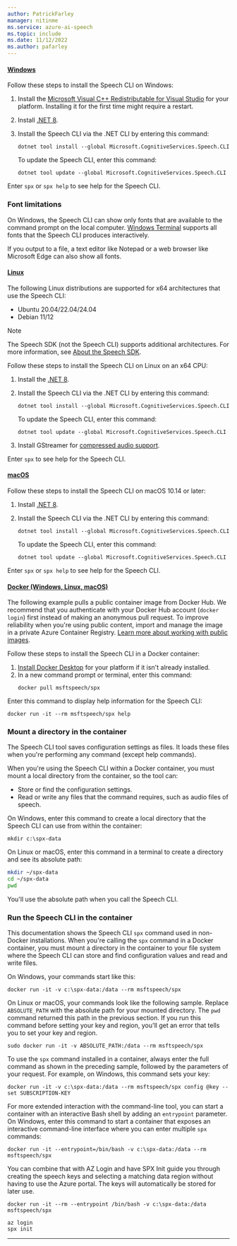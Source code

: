 ```yaml
---
author: PatrickFarley
manager: nitinme
ms.service: azure-ai-speech
ms.topic: include
ms.date: 11/12/2022
ms.author: pafarley
---
```


#### [Windows](#tab/windowsinstall)

Follow these steps to install the Speech CLI on Windows:

1. Install the [Microsoft Visual C++ Redistributable for Visual Studio](/cpp/windows/latest-supported-vc-redist#latest-microsoft-visual-c-redistributable-version) for your platform. Installing it for the first time might require a restart.
1. Install [.NET 8](/dotnet/core/install/windows?tabs=net60#runtime-information).
1. Install the Speech CLI via the .NET CLI by entering this command:

   ```dotnetcli
   dotnet tool install --global Microsoft.CognitiveServices.Speech.CLI
   ```
   To update the Speech CLI, enter this command:

   ```dotnetcli
   dotnet tool update --global Microsoft.CognitiveServices.Speech.CLI
   ```

Enter `spx` or `spx help` to see help for the Speech CLI.

### Font limitations

On Windows, the Speech CLI can show only fonts that are available to the command prompt on the local computer. [Windows Terminal](https://www.microsoft.com/p/windows-terminal/9n0dx20hk701) supports all fonts that the Speech CLI produces interactively.

If you output to a file, a text editor like Notepad or a web browser like Microsoft Edge can also show all fonts.

#### [Linux](#tab/linuxinstall)

The following Linux distributions are supported for x64 architectures that use the Speech CLI:

- Ubuntu 20.04/22.04/24.04
- Debian 11/12

> [!NOTE]
> The Speech SDK (not the Speech CLI) supports additional architectures. For more information, see [About the Speech SDK](../speech-sdk.md).

Follow these steps to install the Speech CLI on Linux on an x64 CPU:

1. Install the [.NET 8](/dotnet/core/install/linux).
2. Install the Speech CLI via the .NET CLI by entering this command:

   ```dotnetcli
   dotnet tool install --global Microsoft.CognitiveServices.Speech.CLI
   ```
   To update the Speech CLI, enter this command:

   ```dotnetcli
   dotnet tool update --global Microsoft.CognitiveServices.Speech.CLI
   ```

3. Install GStreamer for [compressed audio support](../how-to-use-codec-compressed-audio-input-streams.md).

Enter `spx` to see help for the Speech CLI.

#### [macOS](#tab/macOS)

Follow these steps to install the Speech CLI on macOS 10.14 or later:

1. Install [.NET 8](/dotnet/core/install/macos#runtime-information).
1. Install the Speech CLI via the .NET CLI by entering this command:

   ```dotnetcli
   dotnet tool install --global Microsoft.CognitiveServices.Speech.CLI
   ```
   To update the Speech CLI, enter this command:

   ```dotnetcli
   dotnet tool update --global Microsoft.CognitiveServices.Speech.CLI
   ```

Enter `spx` or `spx help` to see help for the Speech CLI.

#### [Docker (Windows, Linux, macOS)](#tab/dockerinstall)

The following example pulls a public container image from Docker Hub. We recommend that you authenticate with your Docker Hub account (`docker login`) first instead of making an anonymous pull request. To improve reliability when you're using public content, import and manage the image in a private Azure Container Registry. [Learn more about working with public images](/azure/container-registry/buffer-gate-public-content).

Follow these steps to install the Speech CLI in a Docker container:

1. <a href="https://www.docker.com/get-started" target="_blank">Install Docker Desktop</a> for your platform if it isn't already installed.
2. In a new command prompt or terminal, enter this command:
   ```console
   docker pull msftspeech/spx
   ```

Enter this command to display help information for the Speech CLI:

```console
docker run -it --rm msftspeech/spx help
```

### Mount a directory in the container

The Speech CLI tool saves configuration settings as files. It loads these files when you're performing any command (except help commands).

When you're using the Speech CLI within a Docker container, you must mount a local directory from the container, so the tool can:

- Store or find the configuration settings.
- Read or write any files that the command requires, such as audio files of speech.

On Windows, enter this command to create a local directory that the Speech CLI can use from within the container:

`mkdir c:\spx-data`

On Linux or macOS, enter this command in a terminal to create a directory and see its absolute path:

```bash
mkdir ~/spx-data
cd ~/spx-data
pwd
```

You'll use the absolute path when you call the Speech CLI.

### Run the Speech CLI in the container

This documentation shows the Speech CLI `spx` command used in non-Docker installations. When you're calling the `spx` command in a Docker container, you must mount a directory in the container to your file system where the Speech CLI can store and find configuration values and read and write files.

On Windows, your commands start like this:

```console
docker run -it -v c:\spx-data:/data --rm msftspeech/spx
```

On Linux or macOS, your commands look like the following sample. Replace `ABSOLUTE_PATH` with the absolute path for your mounted directory. The `pwd` command returned this path in the previous section. If you run this command before setting your key and region, you'll get an error that tells you to set your key and region.

```console
sudo docker run -it -v ABSOLUTE_PATH:/data --rm msftspeech/spx
```

To use the `spx` command installed in a container, always enter the full command as shown in the preceding sample, followed by the parameters of your request. For example, on Windows, this command sets your key:

```console
docker run -it -v c:\spx-data:/data --rm msftspeech/spx config @key --set SUBSCRIPTION-KEY
```

For more extended interaction with the command-line tool, you can start a container with an interactive Bash shell by adding an `entrypoint` parameter. On Windows, enter this command to start a container that exposes an interactive command-line interface where you can enter multiple `spx` commands:

```console
docker run -it --entrypoint=/bin/bash -v c:\spx-data:/data --rm msftspeech/spx
```

You can combine that with AZ Login and have SPX Init guide you through creating the speech keys and selecting a matching data region without having to use the Azure portal. The keys will automatically be stored for later use.

   ```
   docker run -it --rm --entrypoint /bin/bash -v c:\spx-data:/data msftspeech/spx

   az login
   spx init
   ```

***
